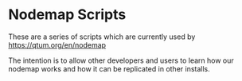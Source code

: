 # Nodemap Scripts

These are a series of scripts which are currently used by https://qtum.org/en/nodemap 

The intention is to allow other developers and users to learn how our nodemap works and how it can be replicated in other installs. 



